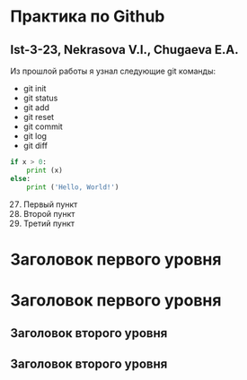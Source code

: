 # Практика по Github
## Ist-3-23, Nekrasova V.I., Chugaeva E.A.
Из прошлой работы я узнал следующие git команды: 
* git init
* git status
* git add
* git reset
* git commit
* git log
* git diff

```python
if x > 0:
	print (x)
else:
	print ('Hello, World!')
```

27. Первый пункт
27. Второй пункт
27. Третий пункт

Заголовок первого уровня
=
Заголовок первого уровня
=========
Заголовок второго уровня
-
Заголовок второго уровня
----------